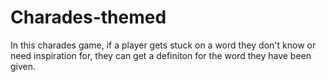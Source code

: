 # Charades-themed

In this charades game, if a player gets stuck on a word they don't know or need inspiration for, they can get a definiton for the word they have been given.
